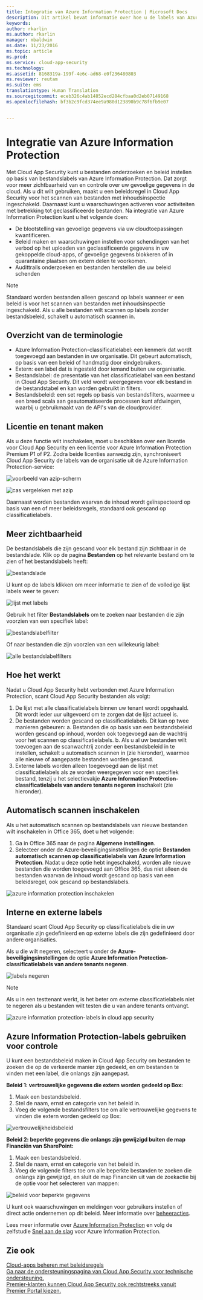```yaml
---
title: Integratie van Azure Information Protection | Microsoft Docs
description: Dit artikel bevat informatie over hoe u de labels van Azure Information Protection kunt gebruiken in Cloud App Security, voor meer controle over het gebruik van cloud-apps binnen uw organisatie.
keywords: 
author: rkarlin
ms.author: rkarlin
manager: mbaldwin
ms.date: 11/23/2016
ms.topic: article
ms.prod: 
ms.service: cloud-app-security
ms.technology: 
ms.assetid: 8168319a-199f-4e6c-ad68-e0f236480803
ms.reviewer: reutam
ms.suite: ems
translationtype: Human Translation
ms.sourcegitcommit: eceb326c4ab14852ecd284cfbaa0d2eb07149168
ms.openlocfilehash: bf3b2c9fcd374ee9a980d123890b9c78f6fb9e07


---
```


# <a name="azure-information-protection-integration"></a>Integratie van Azure Information Protection

Met Cloud App Security kunt u bestanden onderzoeken en beleid instellen op basis van bestandslabels van Azure Information Protection. Dat zorgt voor meer zichtbaarheid van en controle over uw gevoelige gegevens in de cloud. Als u dit wilt gebruiken, maakt u een beleidsregel in Cloud App Security voor het scannen van bestanden met inhoudsinspectie ingeschakeld. Daarnaast kunt u waarschuwingen activeren voor activiteiten met betrekking tot geclassificeerde bestanden. Na integratie van Azure Information Protection kunt u het volgende doen:
-   De blootstelling van gevoelige gegevens via uw cloudtoepassingen kwantificeren.
-   Beleid maken en waarschuwingen instellen voor schendingen van het verbod op het uploaden van geclassificeerde gegevens in uw gekoppelde cloud-apps, of gevoelige gegevens blokkeren of in quarantaine plaatsen om extern delen te voorkomen.
-   Audittrails onderzoeken en bestanden herstellen die uw beleid schenden 

> [!NOTE] 
> Standaard worden bestanden alleen gescand op labels wanneer er een beleid is voor het scannen van bestanden met inhoudsinspectie ingeschakeld. Als u alle bestanden wilt scannen op labels zonder bestandsbeleid, schakelt u automatisch scannen in.

## <a name="terminology-overview"></a>Overzicht van de terminologie
-   Azure Information Protection-classificatielabel: een kenmerk dat wordt toegevoegd aan bestanden in uw organisatie. Dit gebeurt automatisch, op basis van een beleid of handmatig door eindgebruikers.
-   Extern: een label dat is ingesteld door iemand buiten uw organisatie.
-   Bestandslabel: de presentatie van het classificatielabel van een bestand in Cloud App Security. Dit veld wordt weergegeven voor elk bestand in de bestandstabel en kan worden gebruikt in filters.
-   Bestandsbeleid: een set regels op basis van bestandsfilters, waarmee u een breed scala aan geautomatiseerde processen kunt afdwingen, waarbij u gebruikmaakt van de API's van de cloudprovider.

## <a name="license-and-tenant-creation"></a>Licentie en tenant maken
Als u deze functie wilt inschakelen, moet u beschikken over een licentie voor Cloud App Security en een licentie voor Azure Information Protection Premium P1 of P2. Zodra beide licenties aanwezig zijn, synchroniseert Cloud App Security de labels van de organisatie uit de Azure Information Protection-service:

![voorbeeld van azip-scherm](./media/azip-screen.png)

![cas vergeleken met azip](./media/cas-compared-azip.png)
     
Daarnaast worden bestanden waarvan de inhoud wordt geïnspecteerd op basis van een of meer beleidsregels, standaard ook gescand op classificatielabels.

## <a name="gain-visibility"></a>Meer zichtbaarheid

De bestandslabels die zijn gescand voor elk bestand zijn zichtbaar in de bestandslade.
Klik op de pagina **Bestanden** op het relevante bestand om te zien of het bestandslabels heeft:

![bestandslade](./media/azip-file-drawer.png)

U kunt op de labels klikken om meer informatie te zien of de volledige lijst labels weer te geven:
 
![lijst met labels](./media/azip-tags-list.png)

Gebruik het filter **Bestandslabels** om te zoeken naar bestanden die zijn voorzien van een specifiek label:
 
![bestandslabelfilter](./media/azip-file-tags-filter.png)

Of naar bestanden die zijn voorzien van een willekeurig label:

![alle bestandslabelfilters](./media/azip-file-tags-all-filter.png)

## <a name="how-it-works"></a>Hoe het werkt
Nadat u Cloud App Security hebt verbonden met Azure Information Protection, scant Cloud App Security bestanden als volgt:
1. De lijst met alle classificatielabels binnen uw tenant wordt opgehaald. Dit wordt ieder uur uitgevoerd om te zorgen dat de lijst actueel is.
2. De bestanden worden gescand op classificatielabels. Dit kan op twee manieren gebeuren: a. Bestanden die op basis van een bestandsbeleid worden gescand op inhoud, worden ook toegevoegd aan de wachtrij voor het scannen op classificatielabels.
    b. Als u al uw bestanden wilt toevoegen aan de scanwachtrij zonder een bestandsbeleid in te instellen, schakelt u automatisch scannen in (zie hieronder), waarmee alle nieuwe of aangepaste bestanden worden gescand.
3. Externe labels worden alleen toegevoegd aan de lijst met classificatielabels als ze worden weergegeven voor een specifiek bestand, tenzij u het selectievakje **Azure Information Protection-classificatielabels van andere tenants negeren** inschakelt (zie hieronder).

## <a name="enable-automatic-scan"></a>Automatisch scannen inschakelen
Als u het automatisch scannen op bestandslabels van nieuwe bestanden wilt inschakelen in Office 365, doet u het volgende:

1. Ga in Office 365 naar de pagina **Algemene instellingen**.
2. Selecteer onder de Azure-beveiligingsinstellingen de optie **Bestanden automatisch scannen op classificatielabels van Azure Information Protection**. Nadat u deze optie hebt ingeschakeld, worden alle nieuwe bestanden die worden toegevoegd aan Office 365, dus niet alleen de bestanden waarvan de inhoud wordt gescand op basis van een beleidsregel, ook gescand op bestandslabels.

![azure information protection inschakelen](./media/enable-azip.png)
 

## <a name="internal-and-external-tags"></a>Interne en externe labels
Standaard scant Cloud App Security op classificatielabels die in uw organisatie zijn gedefinieerd en op externe labels die zijn gedefinieerd door andere organisaties. 

Als u die wilt negeren, selecteert u onder de **Azure-beveiligingsinstellingen** de optie **Azure Information Protection-classificatielabels van andere tenants negeren**.
 
![labels negeren](./media/azip-ignore.png)

> [!Note]
> Als u in een testtenant werkt, is het beter om externe classificatielabels niet te negeren als u bestanden wilt testen die u van andere tenants ontvangt.

![azure information protection-labels in cloud app security](./media/azip-tags-in-cas.png)

## <a name="use-azure-information-protection-tags-to-apply-control"></a>Azure Information Protection-labels gebruiken voor controle
U kunt een bestandsbeleid maken in Cloud App Security om bestanden te zoeken die op de verkeerde manier zijn gedeeld, en om bestanden te vinden met een label, die onlangs zijn aangepast. 

**Beleid 1: vertrouwelijke gegevens die extern worden gedeeld op Box:**

1.  Maak een bestandsbeleid.
2.  Stel de naam, ernst en categorie van het beleid in.
3.  Voeg de volgende bestandsfilters toe om alle vertrouwelijke gegevens te vinden die extern worden gedeeld op Box:

![vertrouwelijkheidsbeleid](./media/azip-confidentiality-policy.png) 

**Beleid 2: beperkte gegevens die onlangs zijn gewijzigd buiten de map Financiën van SharePoint:**

1.  Maak een bestandsbeleid.
2.  Stel de naam, ernst en categorie van het beleid in.
3.  Voeg de volgende filters toe om alle beperkte bestanden te zoeken die onlangs zijn gewijzigd, en sluit de map Financiën uit van de zoekactie bij de optie voor het selecteren van mappen: 
 
![beleid voor beperkte gegevens](./media/azip-restricted-data-policy.png) 

U kunt ook waarschuwingen en meldingen voor gebruikers instellen of direct actie ondernemen op dit beleid.
Meer informatie over [beheeracties](governance-actions.md).

Lees meer informatie over [Azure Information Protection](https://docs.microsoft.com/en-us/information-protection/understand-explore/what-is-information-protection) en volg de zelfstudie [Snel aan de slag](https://docs.microsoft.com/en-us/information-protection/get-started/infoprotect-quick-start-tutorial) voor Azure Information Protection.

  

## <a name="see-also"></a>Zie ook  
[Cloud-apps beheren met beleidsregels](control-cloud-apps-with-policies.md)   
[Ga naar de ondersteuningspagina van Cloud App Security voor technische ondersteuning.](http://support.microsoft.com/oas/default.aspx?prid=16031)   
[Premier-klanten kunnen Cloud App Security ook rechtstreeks vanuit Premier Portal kiezen.](https://premier.microsoft.com/)  
  
  



<!--HONumber=Nov16_HO5-->


